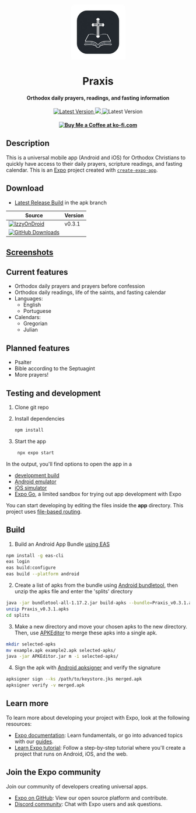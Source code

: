 <p align="center"><img src="assets/images/praxis-icon.png" width="150"></p>
<h1 align="center"><b>Praxis</b></h1>
<h4 align="center">Orthodox daily prayers, readings, and fasting information</h4>
<p align="center">
<a href="https://github.com/JLucasGaldino/Praxis/releases/tag/v0.4.0">
<img alt="Latest Version" src="https://img.shields.io/badge/tag-v0.4.0-8A2BE2">
</a>
<a href="https://www.gnu.org/licenses/gpl-3.0">
<img src="https://img.shields.io/github/v/release/JLucasGaldino/Praxis">
</a>
<img alt="Latest Version" src="https://img.shields.io/badge/Christ%20is%20risen!-8A2BE2">
</p>
<h4 align="center"><a href='https://ko-fi.com/O5O616HNS2' target='_blank'><img height='36' style='border:0px;height:36px;' src='https://storage.ko-fi.com/cdn/kofi5.png?v=6' border='0' alt='Buy Me a Coffee at ko-fi.com' /></a></h4>

## Description
This is a universal mobile app (Android and iOS) for Orthodox Christians to quickly have access to their daily prayers, scripture readings, and fasting calendar. 
This is an [Expo](https://expo.dev) project created with [`create-expo-app`](https://www.npmjs.com/package/create-expo-app).

## Download
- [Latest Release Build](https://github.com/JLucasGaldino/Praxis/releases/download/v0.4.0/Praxis_v0.4.0.apk) in the apk branch

| Source | Version |
|--------|---------|
| <a href="https://apt.izzysoft.de/fdroid/index/apk/com.jlucasgaldino.Praxis"><img alt="IzzyOnDroid" src="https://img.shields.io/endpoint?url=https://apt.izzysoft.de/fdroid/api/v1/shield/com.jlucasgaldino.Praxis"></a> | v0.3.1 |
| <a href="https://github.com/JLucasGaldino/Praxis/releases/download/v0.4.0/Praxis_v0.4.0.apk"><img alt="GitHub Downloads" src="https://img.shields.io/github/v/release/JLucasGaldino/Praxis?logo=GitHub&label=GitHub"></a>

## [Screenshots](https://github.com/JLucasGaldino/Praxis/blob/main/screenshots/screenshots.md)

## Current features
- Orthodox daily prayers and prayers before confession
- Orthodox daily readings, life of the saints, and fasting calendar
- Languages:
  - English
  - Portuguese
- Calendars:
  - Gregorian
  - Julian

## Planned features
- Psalter
- Bible according to the Septuagint
- More prayers!

## Testing and development

1. Clone git repo

2. Install dependencies

   ```bash
   npm install
   ```

3. Start the app

   ```bash
    npx expo start
   ```

In the output, you'll find options to open the app in a

- [development build](https://docs.expo.dev/develop/development-builds/introduction/)
- [Android emulator](https://docs.expo.dev/workflow/android-studio-emulator/)
- [iOS simulator](https://docs.expo.dev/workflow/ios-simulator/)
- [Expo Go](https://expo.dev/go), a limited sandbox for trying out app development with Expo

You can start developing by editing the files inside the **app** directory. This project uses [file-based routing](https://docs.expo.dev/router/introduction).

## Build

1. Build an Android App Bundle [using EAS](https://docs.expo.dev/build/setup/)

``` bash
npm install -g eas-cli
eas login
eas build:configure
eas build --platform android
```

2. Create a list of apks from the bundle using [Android bundletool](https://developer.android.com/tools/bundletool), then unzip the apks file and enter the 'splits' directory

``` bash
java -jar bundletool-all-1.17.2.jar build-apks --bundle=Praxis_v0.3.1.aab --output=Praxis_v0.3.1.apks
unzip Praxis_v0.3.1.apks
cd splits
```

3. Make a new directory and move your chosen apks to the new directory. Then, use [APKEditor](https://github.com/REAndroid/APKEditor) to merge these apks into a single apk.

``` bash
mkdir selected-apks
mv example.apk example2.apk selected-apks/
java -jar APKEditor.jar m -i selected-apks/
```

4. Sign the apk with [Android apksigner](https://developer.android.com/tools/apksigner) and verify the signature

``` bash
apksigner sign --ks /path/to/keystore.jks merged.apk
apksigner verify -v merged.apk
```

## Learn more

To learn more about developing your project with Expo, look at the following resources:

- [Expo documentation](https://docs.expo.dev/): Learn fundamentals, or go into advanced topics with our [guides](https://docs.expo.dev/guides).
- [Learn Expo tutorial](https://docs.expo.dev/tutorial/introduction/): Follow a step-by-step tutorial where you'll create a project that runs on Android, iOS, and the web.

## Join the Expo community

Join our community of developers creating universal apps.

- [Expo on GitHub](https://github.com/expo/expo): View our open source platform and contribute.
- [Discord community](https://chat.expo.dev): Chat with Expo users and ask questions.
